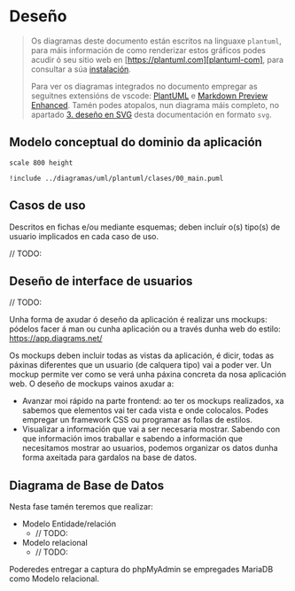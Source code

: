 # Deseño

> Os diagramas deste documento están escritos na linguaxe `plantuml`, para máis información de como renderizar estos gráficos podes acudir ó seu sitio web en [https://plantuml.com][plantuml-com], para consultar a súa [instalación][plantuml-starting].
>
> Para ver os diagramas integrados no documento empregar as seguitnes extensións de vscode: [PlantUML][plantuml-extension] e [Markdown Preview Enhanced][markdown-preview-enhanced]. Tamén podes atopalos, nun diagrama máis completo, no apartado [3. deseño en SVG][desenho-svg] desta documentación en formato `svg`.

## Modelo conceptual do dominio da aplicación

  ```plantuml {r my-chunk, R.options = list(width = 50)}
  scale 800 height

  !include ../diagramas/uml/plantuml/clases/00_main.puml
  ```

## Casos de uso

Descritos en fichas e/ou mediante esquemas; deben incluír o(s) tipo(s) de usuario implicados en cada caso de uso.

// TODO:

## Deseño de interface de usuarios

// TODO:

Unha forma de axudar ó deseño da aplicación é realizar uns mockups: pódelos facer á man ou cunha aplicación ou a través dunha web do estilo: https://app.diagrams.net/

Os mockups deben incluir todas as vistas da aplicación, é dicir, todas as páxinas diferentes que un usuario (de calquera tipo) vai a poder ver. Un mockup permite ver como se verá unha páxina concreta da nosa aplicación web. O deseño de mockups vainos axudar a:

- Avanzar moi rápido na parte frontend: ao ter os mockups realizados, xa sabemos que elementos vai ter cada vista e onde colocalos. Podes empregar un framework CSS ou programar as follas de estilos.
- Visualizar a información que vai a ser necesaria mostrar. Sabendo con que información imos traballar e sabendo a información que necesitamos mostrar ao usuarios, podemos organizar os datos dunha forma axeitada para gardalos na base de datos.

## Diagrama de Base de Datos

Nesta fase tamén teremos que realizar:

- Modelo Entidade/relación
  - // TODO:
- Modelo relacional
  - // TODO:

Poderedes entregar a captura do phpMyAdmin se empregades MariaDB como Modelo relacional.

[//]: # (Listado dos links empregados)

   <!-- Enlaces a terceiros -->
   [plantuml-com]: <https://plantuml.com/es>

   [plantuml-starting]: <https://plantuml.com/es/starting>

   [plantuml-extension]: <https://marketplace.visualstudio.com/items?itemName=jebbs.puml>

   [markdown-preview-enhanced]: <https://marketplace.visualstudio.com/items?itemName=shd101wyy.markdown-preview-enhanced>

   <!-- Índice de seccións -->

   [estudio_preliminar]: <1_estudo_preliminar.md>

   [analise]: <2_analise.md>

   [desenho]: <3_deseno.md>

   [desenho-svg]: <3_deseno_svg.md>

   [codificacion_probas]: <4_codificacion_probas.md>

   [manuais]: <5_manuais.md>

   [estratexia_de_versionado]: <6_versionado.md>

   [changelog_api]: <../../CHANGELOG_API.md>
   [changelog_ui]: <../../CHANGELOG_UI.md>

   <!-- Anexos -->

   [referencias]: <a1_referencias.md>
   [planificacion]: <a2_planificacion.md>
   [orzamento]: <a3_orzamento.md>

